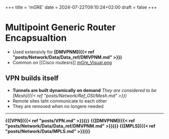 +++
title = 'mGRE'
date = 2024-07-22T09:10:24+02:00
draft = false
+++

# Multipoint Generic Router Encapsualtion
- Used extensivly for 
	**[DMVPNM]({{< ref "posts/Network/Data/Data_ref/DMVPNM.md" >}})**
- Common on [[Cisco routesrs]]
[mGre_Visual.png](/mGre_Visual.png)
$$ $$
## VPN builds itself
- **Tunnels are built dynamically on demand**
	*They are considered to be [Mesh]({{< ref "posts/Network/Ref_OSI/Mesh.md" >}})*
- Remote sites taht communicate to each other 
- They are removed when no longere needed 


--- 

**{{[VPN]({{< ref "posts/VPN.md" >}})}}** **{{[DMVPNM]({{< ref "posts/Network/Data/Data_ref/DMVPNM.md" >}})}} {{[MPLS]({{< ref "posts/Network/Data/MPLS.md" >}})}}**
